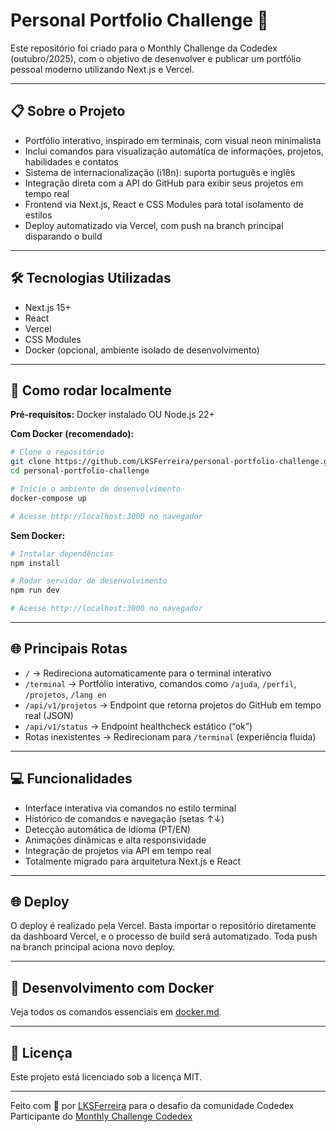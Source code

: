 # Personal Portfolio Challenge 🚀

Este repositório foi criado para o Monthly Challenge da Codedex (outubro/2025), com o objetivo de desenvolver e publicar um portfólio pessoal moderno utilizando Next.js e Vercel.

***

## 📋 Sobre o Projeto

- Portfólio interativo, inspirado em terminais, com visual neon minimalista  
- Inclui comandos para visualização automática de informações, projetos, habilidades e contatos  
- Sistema de internacionalização (i18n): suporta português e inglês  
- Integração direta com a API do GitHub para exibir seus projetos em tempo real  
- Frontend via Next.js, React e CSS Modules para total isolamento de estilos  
- Deploy automatizado via Vercel, com push na branch principal disparando o build

***

## 🛠️ Tecnologias Utilizadas

- Next.js 15+
- React
- Vercel
- CSS Modules  
- Docker (opcional, ambiente isolado de desenvolvimento)

***

## 🚀 Como rodar localmente

**Pré-requisitos:** Docker instalado OU Node.js 22+

**Com Docker (recomendado):**

```bash
# Clone o repositório
git clone https://github.com/LKSFerreira/personal-portfolio-challenge.git
cd personal-portfolio-challenge

# Inicie o ambiente de desenvolvimento
docker-compose up

# Acesse http://localhost:3000 no navegador
```

**Sem Docker:**

```bash
# Instalar dependências
npm install

# Rodar servidor de desenvolvimento
npm run dev

# Acesse http://localhost:3000 no navegador
```

***

## 🌐 Principais Rotas

- `/` → Redireciona automaticamente para o terminal interativo
- `/terminal` → Portfólio interativo, comandos como `/ajuda`, `/perfil`, `/projetos`, `/lang en`
- `/api/v1/projetos` → Endpoint que retorna projetos do GitHub em tempo real (JSON)
- `/api/v1/status` → Endpoint healthcheck estático (“ok”)
- Rotas inexistentes → Redirecionam para `/terminal` (experiência fluida)

***

## 💻 Funcionalidades

- Interface interativa via comandos no estilo terminal
- Histórico de comandos e navegação (setas ↑↓)
- Detecção automática de idioma (PT/EN)
- Animações dinâmicas e alta responsividade
- Integração de projetos via API em tempo real
- Totalmente migrado para arquitetura Next.js e React

***

## 🌐 Deploy

O deploy é realizado pela Vercel. Basta importar o repositório diretamente da dashboard Vercel, e o processo de build será automatizado. Toda push na branch principal aciona novo deploy.

***

## 🐳 Desenvolvimento com Docker

Veja todos os comandos essenciais em [docker.md](./docker.md).

***

## 📄 Licença

Este projeto está licenciado sob a licença MIT.

***

Feito com 💙 por [LKSFerreira](https://github.com/LKSFerreira) para o desafio da comunidade Codedex  
Participante do [Monthly Challenge Codedex](https://www.codedex.io/community/monthly-challenge/rxszczV44NOqXn80BC7Y)
